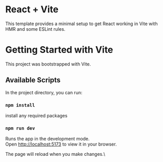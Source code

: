 # React + Vite

This template provides a minimal setup to get React working in Vite with HMR and some ESLint rules.

# Getting Started with Vite

This project was bootstrapped with Vite.

## Available Scripts

In the project directory, you can run:
### `npm install`

install any required packages

### `npm run dev`

Runs the app in the development mode.\
Open [http://localhost:5173](http://localhost:5173) to view it in your browser.

The page will reload when you make changes.\
